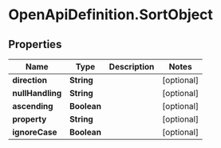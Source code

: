 # OpenApiDefinition.SortObject

## Properties

Name | Type | Description | Notes
------------ | ------------- | ------------- | -------------
**direction** | **String** |  | [optional] 
**nullHandling** | **String** |  | [optional] 
**ascending** | **Boolean** |  | [optional] 
**property** | **String** |  | [optional] 
**ignoreCase** | **Boolean** |  | [optional] 


